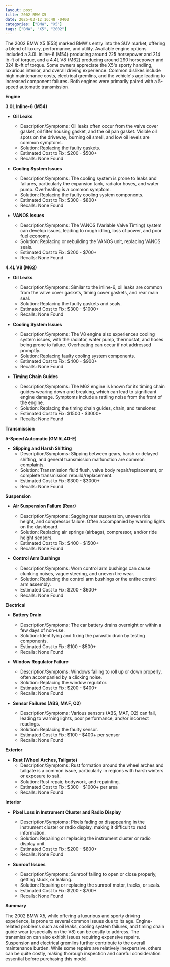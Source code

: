 ```yaml
---
layout: post
title: 2002 BMW X5
date: 2025-03-12 16:48 -0400
categories: ["BMW", "X5"]
tags: ["BMW", "X5", "2002"]
---
```

The 2002 BMW X5 (E53) marked BMW's entry into the SUV market, offering a blend of luxury, performance, and utility. Available engine options included a 3.0L inline-6 (M54) producing around 225 horsepower and 214 lb-ft of torque, and a 4.4L V8 (M62) producing around 290 horsepower and 324 lb-ft of torque. Some owners appreciate the X5's sporty handling, luxurious interior, and overall driving experience. Common dislikes include high maintenance costs, electrical gremlins, and the vehicle's age leading to increased component failures. Both engines were primarily paired with a 5-speed automatic transmission.

**Engine**

**3.0L Inline-6 (M54)**

*   **Oil Leaks**
    *   Description/Symptoms: Oil leaks often occur from the valve cover gasket, oil filter housing gasket, and the oil pan gasket. Visible oil spots on the driveway, burning oil smell, and low oil levels are common symptoms.
    *   Solution: Replacing the faulty gaskets.
    *   Estimated Cost to Fix: $200 - $500+
    *   Recalls: None Found

*   **Cooling System Issues**
    *   Description/Symptoms: The cooling system is prone to leaks and failures, particularly the expansion tank, radiator hoses, and water pump. Overheating is a common symptom.
    *   Solution: Replacing the faulty cooling system components.
    *   Estimated Cost to Fix: $300 - $800+
    *   Recalls: None Found

*   **VANOS Issues**
    *   Description/Symptoms: The VANOS (Variable Valve Timing) system can develop issues, leading to rough idling, loss of power, and poor fuel economy.
    *   Solution: Replacing or rebuilding the VANOS unit, replacing VANOS seals.
    *   Estimated Cost to Fix: $200 - $700+
    *   Recalls: None Found

**4.4L V8 (M62)**

*   **Oil Leaks**
    *   Description/Symptoms: Similar to the inline-6, oil leaks are common from the valve cover gaskets, timing cover gaskets, and rear main seal.
    *   Solution: Replacing the faulty gaskets and seals.
    *   Estimated Cost to Fix: $300 - $1000+
    *   Recalls: None Found

*   **Cooling System Issues**
    *   Description/Symptoms: The V8 engine also experiences cooling system issues, with the radiator, water pump, thermostat, and hoses being prone to failure. Overheating can occur if not addressed promptly.
    *   Solution: Replacing faulty cooling system components.
    *   Estimated Cost to Fix: $400 - $900+
    *   Recalls: None Found

*   **Timing Chain Guides**
    *   Description/Symptoms: The M62 engine is known for its timing chain guides wearing down and breaking, which can lead to significant engine damage. Symptoms include a rattling noise from the front of the engine.
    *   Solution: Replacing the timing chain guides, chain, and tensioner.
    *   Estimated Cost to Fix: $1500 - $3000+
    *   Recalls: None Found

**Transmission**

**5-Speed Automatic (GM 5L40-E)**

*   **Slipping and Harsh Shifting**
    *   Description/Symptoms: Slipping between gears, harsh or delayed shifting, and general transmission malfunction are common complaints.
    *   Solution: Transmission fluid flush, valve body repair/replacement, or complete transmission rebuild/replacement.
    *   Estimated Cost to Fix: $300 - $3000+
    *   Recalls: None Found

**Suspension**

*   **Air Suspension Failure (Rear)**
    *   Description/Symptoms: Sagging rear suspension, uneven ride height, and compressor failure. Often accompanied by warning lights on the dashboard.
    *   Solution: Replacing air springs (airbags), compressor, and/or ride height sensors.
    *   Estimated Cost to Fix: $400 - $1500+
    *   Recalls: None Found

*   **Control Arm Bushings**
    *   Description/Symptoms: Worn control arm bushings can cause clunking noises, vague steering, and uneven tire wear.
    *   Solution: Replacing the control arm bushings or the entire control arm assembly.
    *   Estimated Cost to Fix: $200 - $600+
    *   Recalls: None Found

**Electrical**

*   **Battery Drain**
    *   Description/Symptoms: The car battery drains overnight or within a few days of non-use.
    *   Solution: Identifying and fixing the parasitic drain by testing components.
    *   Estimated Cost to Fix: $100 - $500+
    *   Recalls: None Found

*   **Window Regulator Failure**
    *   Description/Symptoms: Windows failing to roll up or down properly, often accompanied by a clicking noise.
    *   Solution: Replacing the window regulator.
    *   Estimated Cost to Fix: $200 - $400+
    *   Recalls: None Found

*   **Sensor Failures (ABS, MAF, O2)**
    *   Description/Symptoms: Various sensors (ABS, MAF, O2) can fail, leading to warning lights, poor performance, and/or incorrect readings.
    *   Solution: Replacing the faulty sensor.
    *   Estimated Cost to Fix: $100 - $400+ per sensor
    *   Recalls: None Found

**Exterior**

*   **Rust (Wheel Arches, Tailgate)**
    *   Description/Symptoms: Rust formation around the wheel arches and tailgate is a common issue, particularly in regions with harsh winters or exposure to salt.
    *   Solution: Rust repair, bodywork, and repainting.
    *   Estimated Cost to Fix: $300 - $1000+ per area
    *   Recalls: None Found

**Interior**

*   **Pixel Loss in Instrument Cluster and Radio Display**
    *   Description/Symptoms: Pixels fading or disappearing in the instrument cluster or radio display, making it difficult to read information.
    *   Solution: Repairing or replacing the instrument cluster or radio display unit.
    *   Estimated Cost to Fix: $200 - $800+
    *   Recalls: None Found

*   **Sunroof Issues**
    *   Description/Symptoms: Sunroof failing to open or close properly, getting stuck, or leaking.
    *   Solution: Repairing or replacing the sunroof motor, tracks, or seals.
    *   Estimated Cost to Fix: $200 - $700+
    *   Recalls: None Found

**Summary**

The 2002 BMW X5, while offering a luxurious and sporty driving experience, is prone to several common issues due to its age. Engine-related problems such as oil leaks, cooling system failures, and timing chain guide wear (especially on the V8) can be costly to address. The transmission can also exhibit issues requiring expensive repairs. Suspension and electrical gremlins further contribute to the overall maintenance burden. While some repairs are relatively inexpensive, others can be quite costly, making thorough inspection and careful consideration essential before purchasing this model.

